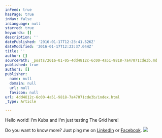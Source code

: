 ```yaml
---
inFeed: true
hasPage: true
inNav: false
inLanguage: null
starred: true
keywords: []
description: ''
datePublished: '2016-01-17T12:23:41.526Z'
dateModified: '2016-01-17T12:23:37.044Z'
title: ''
author: []
sourcePath: _posts/2016-01-05-4dd4812c-6c00-4a51-9818-7a47071cde3b.md
published: true
authors: []
publisher:
  name: null
  domain: null
  url: null
  favicon: null
url: 4dd4812c-6c00-4a51-9818-7a47071cde3b/index.html
_type: Article

---
```

Hello world! I'm Kuba and I'm just testing The Grid here!

Do you want to know more? Just ping me on [LinkedIn][0] or [Facebook][1].
![](https://the-grid-user-content.s3-us-west-2.amazonaws.com/eae1b1f6-d87f-4c23-9429-67fcfa0c3fe9.jpg)

[0]: https://cz.linkedin.com/in/jakubvodak
[1]: https://www.facebook.com/jakubvodak